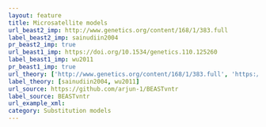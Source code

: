 ```yaml
---
layout: feature
title: Microsatellite models
url_beast2_imp: http://www.genetics.org/content/168/1/383.full
label_beast2_imp: sainudiin2004
pr_beast2_imp: true
url_beast1_imp: https://doi.org/10.1534/genetics.110.125260
label_beast1_imp: wu2011
pr_beast1_imp: true
url_theory: ['http://www.genetics.org/content/168/1/383.full', 'https://doi.org/10.1534/genetics.110.125260']
label_theory: [sainudiin2004, wu2011]
url_source: https://github.com/arjun-1/BEASTvntr
label_source: BEASTvntr
url_example_xml: 
category: Substitution models
---
```

